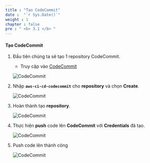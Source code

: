```yaml
---
title : "Tạo CodeCommit"
date :  "`r Sys.Date()`" 
weight : 1
chapter : false
pre : " <b> 3.1 </b> "
---
```


#### Tạo CodeCommit

1. Đầu tiên chúng ta sẽ tạo 1 repository CodeCommit.
    
    - Truy cập vào [CodeCommit](https://ap-southeast-2.console.aws.amazon.com/codesuite/codecommit/repositories?region=ap-southeast-2)

    ![CodeCommit](/aws-fcj-workshop-001/-workshop-001/2-CodeCommit/1.png)

2. Nhập **```aws-ci-cd-codecommit```** cho **repository** và chọn **Create**.

   ![CodeCommit](/aws-fcj-workshop-001/-workshop-001/2-CodeCommit/2.png)

3. Hoàn thành tạo **repository**.

    ![CodeCommit](/aws-fcj-workshop-001/-workshop-001/2-CodeCommit/3.png)

4. Thực hiện **push** code lên **CodeCommit** với **Credentials** đã tạo.

    ![CodeCommit](/aws-fcj-workshop-001/-workshop-001/2-CodeCommit/4.png)

5. Push code lên thành công

    ![CodeCommit](/aws-fcj-workshop-001/-workshop-001/2-CodeCommit/5.png)


